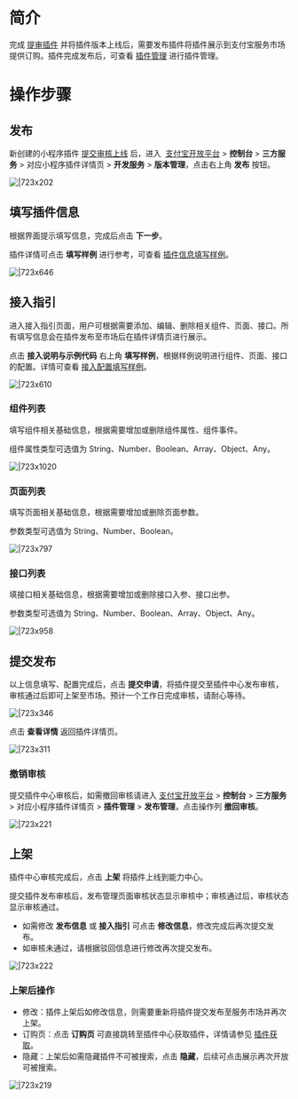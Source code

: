 # 简介

完成 [提审插件](https://docs.alipay.com/mini/plugin/check) 并将插件版本上线后，需要发布插件将插件展示到支付宝服务市场提供订购。插件完成发布后，可查看 [插件管理](https://opendocs.alipay.com/mini/plugin/publish-management) 进行插件管理。

# 操作步骤

## 发布

新创建的小程序插件 [提交审核上线](https://docs.alipay.com/mini/plugin/check) 后，进入  [支付宝开放平台](https://spcenter.alipay.com/operation/mini/ops/dashboard) > **控制台** > **三方服务** > 对应小程序插件详情页 > **开发服务** > **版本管理**，点击右上角 **发布** 按钮。

![|723x202](https://cdn.nlark.com/yuque/0/2022/png/179989/1648607774669-b8ec7e36-bcdd-4fe0-91e7-17152a2d38b0.png)

## 填写插件信息

根据界面提示填写信息，完成后点击 **下一步**。

插件详情可点击 **填写样例** 进行参考，可查看 [插件信息填写样例](https://opendocs.alipay.com/mini/plugin/01md2q)。

![|723x646](https://cdn.nlark.com/yuque/0/2022/png/179989/1648608227712-543b42ce-7ad7-40d4-a340-75b97d5c1224.png)

## 接入指引

进入接入指引页面，用户可根据需要添加、编辑、删除相关组件、页面、接口。所有填写信息会在插件发布至市场后在插件详情页进行展示。

点击 **接入说明与示例代码** 右上角 **填写样例**，根据样例说明进行组件、页面、接口的配置。详情可查看 [接入配置填写样例](https://opendocs.alipay.com/mini/plugin/01mbsm)。

![|723x610](https://cdn.nlark.com/yuque/0/2022/png/179989/1648608349406-f12b554b-8614-4898-9558-e3d0c633bae0.png)

### 组件列表

填写组件相关基础信息，根据需要增加或删除组件属性、组件事件。

组件属性类型可选值为 String、Number、Boolean、Array、Object、Any。

![|723x1020](https://intranetproxy.alipay.com/skylark/lark/0/2020/png/236382/1609140908949-a2da19be-f0bc-4621-a610-15926746cb49.png)

### 页面列表

填写页面相关基础信息，根据需要增加或删除页面参数。

参数类型可选值为 String、Number、Boolean。

![|723x797](https://intranetproxy.alipay.com/skylark/lark/0/2020/png/236382/1609145419807-9bd155e9-13a4-4440-84bd-ca81fa4c4510.png)

### 接口列表

填接口相关基础信息，根据需要增加或删除接口入参、接口出参。

参数类型可选值为 String、Number、Boolean、Array、Object、Any。

![|723x958](https://intranetproxy.alipay.com/skylark/lark/0/2020/png/236382/1609145429064-60680111-2684-472b-8e10-b0770d76203b.png)

## 提交发布

以上信息填写、配置完成后，点击 **提交申请**，将插件提交至插件中心发布审核，审核通过后即可上架至市场。预计一个工作日完成审核，请耐心等待。

![|723x346](https://intranetproxy.alipay.com/skylark/lark/0/2020/png/236382/1609150595123-fe2a968e-c8ce-46da-9f25-b5fe19aaf2d2.png)

点击 **查看详情** 返回插件详情页。

![|723x311](https://cdn.nlark.com/yuque/0/2022/png/179989/1648608574666-2717661e-ecdf-46aa-809e-b566ea3ab503.png)

### 撤销审核

提交插件中心审核后，如需撤回审核请进入 [支付宝开放平台](https://spcenter.alipay.com/operation/mini/ops/dashboard) > **控制台** > **三方服务** > 对应小程序插件详情页 > **插件管理** > **发布管理**，点击操作列 **撤回审核**。

![|723x221](https://cdn.nlark.com/yuque/0/2022/png/179989/1648608698171-cdc10704-2a61-4daf-aba7-db048de6a75f.png)

## 上架

插件中心审核完成后，点击 **上架** 将插件上线到能力中心。

提交插件发布审核后，发布管理页面审核状态显示审核中；审核通过后，审核状态显示审核通过。

- 如需修改 **发布信息** 或 **接入指引** 可点击 **修改信息**，修改完成后再次提交发布。
- 如审核未通过，请根据驳回信息进行修改再次提交发布。

![|723x222](https://cdn.nlark.com/yuque/0/2022/png/179989/1648608767265-dc6451f2-b53e-424e-b952-962104877520.png)

### 上架后操作

- 修改：插件上架后如修改信息，则需要重新将插件提交发布至服务市场并再次上架。
- 订购页：点击 **订购页** 可直接跳转至插件中心获取插件，详情请参见 [插件获取](https://opendocs.alipay.com/mini/plugin/plugin-order)。
- 隐藏：上架后如需隐藏插件不可被搜索，点击 **隐藏**，后续可点击展示再次开放可被搜索。

![|723x219](https://cdn.nlark.com/yuque/0/2022/png/179989/1648608831770-c7db59eb-2c4b-494c-a716-422d94aa56f5.png)
